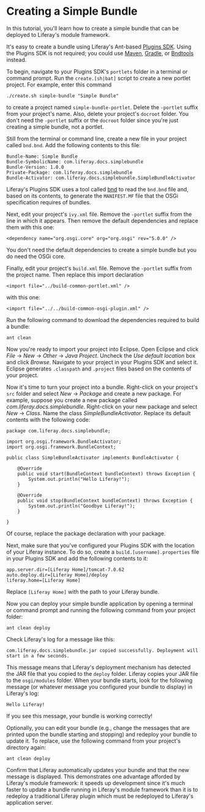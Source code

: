 # Creating a Simple Bundle

In this tutorial, you'll learn how to create a simple bundle that can be
deployed to Liferay's module framework.

It's easy to create a bundle using Liferay's Ant-based [Plugins SDK](http://www.liferay.com/downloads/liferay-portal/available-releases).
Using the Plugins SDK is not required; you could use
[Maven](https://maven.apache.org), [Gradle](https://gradle.org), or
[Bndtools](http://bndtools.org) instead.

To begin, navigate to your Plugins SDK's `portlets` folder in a terminal or
command prompt. Run the `create.[sh|bat]` script to create a new portlet
project. For example, enter this command

    ./create.sh simple-bundle "Simple Bundle"

to create a project named `simple-bundle-portlet`. Delete the `-portlet` suffix
from your project's name. Also, delete your project's `docroot` folder. You
don't need the `-portlet` suffix or the `docroot` folder since you're just
creating a simple bundle, not a portlet.

Still from the terminal or command line, create a new file in your project
called `bnd.bnd`. Add the following contents to this file:

    Bundle-Name: Simple Bundle
    Bundle-SymbolicName: com.liferay.docs.simplebundle
    Bundle-Version: 1.0.0
    Private-Package: com.liferay.docs.simplebundle
    Bundle-Activator: com.liferay.docs.simplebundle.SimpleBundleActivator

Liferay's Plugins SDK uses a tool called [bnd](http://www.aqute.biz/Bnd/Bnd) to
read the `bnd.bnd` file and, based on its contents, to generate the
`MANIFEST.MF` file that the OSGi specification requires of bundles.

Next, edit your project's `ivy.xml` file. Remove the `-portlet` suffix from the
line in which it appears. Then remove the default dependencies and replace them
with this one:

    <dependency name="org.osgi.core" org="org.osgi" rev="5.0.0" />

You don't need the default dependencies to create a simple bundle but you do
need the OSGi core.

Finally, edit your project's `build.xml` file. Remove the `-portlet` suffix from
the project name. Then replace this import declaration

    <import file="../build-common-portlet.xml" />

with this one:

    <import file="../../build-common-osgi-plugin.xml" />

Run the following command to download the dependencies required to build a
bundle:

    ant clean

Now you're ready to import your project into Eclipse. Open Eclipse and click
*File* &rarr; *New* &rarr; *Other* &rarr; *Java Project*. Uncheck the *Use
default location* box and click *Browse*. Navigate to your project in your
Plugins SDK and select it. Eclipse generates `.classpath` and `.project` files
based on the contents of your project.

Now it's time to turn your project into a bundle. Right-click on your project's
`src` folder and select *New* &rarr; *Package* and create a new package. For
example, suppose you create a new package called
*com.liferay.docs.simplebundle*. Right-click on your new package and select
*New* &rarr; *Class*. Name the class *SimpleBundleActivator*. Replace its
default contents with the following code:

    package com.liferay.docs.simplebundle;

    import org.osgi.framework.BundleActivator;
    import org.osgi.framework.BundleContext;

    public class SimpleBundleActivator implements BundleActivator {

        @Override
        public void start(BundleContext bundleContext) throws Exception {
            System.out.println("Hello Liferay!");
        }

        @Override
        public void stop(BundleContext bundleContext) throws Exception {
            System.out.println("Goodbye Liferay!");
        }

    }

Of course, replace the package declaration with your package.

Next, make sure that you've configured your Plugins SDK with the location of
your Liferay instance. To do so, create a `build.[username].properties` file in
your Plugins SDK and add the following contents to it:

    app.server.dir=[Liferay Home]/tomcat-7.0.62
    auto.deploy.dir=[Liferay Home]/deploy
    liferay.home=[Liferay Home]

Replace `[Liferay Home]` with the path to your Liferay bundle.

Now you can deploy your simple bundle application by opening a terminal or
command prompt and running the following command from your project folder:

    ant clean deploy

Check Liferay's log for a message like this:

    com.liferay.docs.simplebundle.jar copied successfully. Deployment will start in a few seconds.

This message means that Liferay's deployment mechanism has detected the JAR file
that you copied to the `deploy` folder. Liferay copies your JAR file to the
`osgi/modules` folder. When your bundle starts, look for the following message
(or whatever message you configured your bundle to display) in Liferay's log:

    Hello Liferay!

If you see this message, your bundle is working correctly!

Optionally, you can edit your bundle (e.g., change the messages that are printed
upon the bundle starting and stopping) and redeploy your bundle to update it. To
replace, use the following command from your project's directory again:

    ant clean deploy

Confirm that Liferay automatically updates your bundle and that the new message
is displayed. This demonstrates one advantage afforded by Liferay's module
framework: it speeds up development since it's much faster to update a bundle
running in Liferay's module framework than it is to redeploy a traditional
Liferay plugin which must be redeployed to Liferay's application server.
